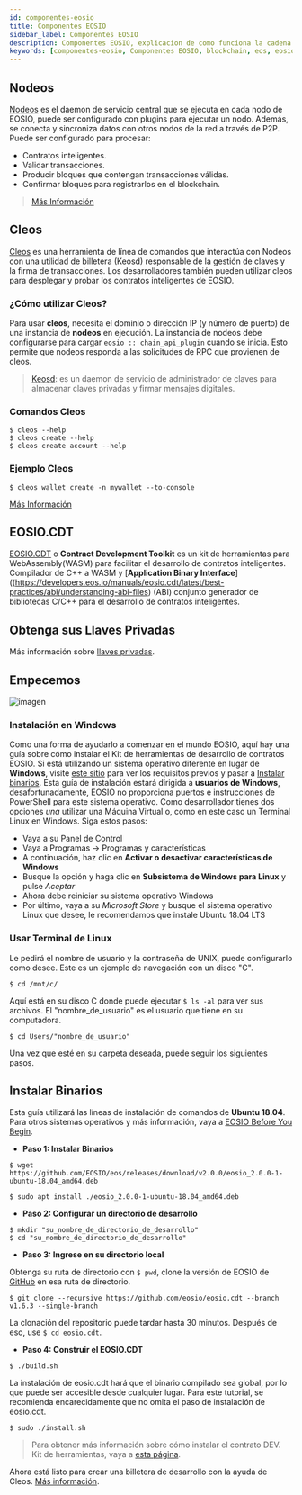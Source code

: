 ```yaml
---
id: componentes-eosio
title: Componentes EOSIO
sidebar_label: Componentes EOSIO
description: Componentes EOSIO, explicacion de como funciona la cadena de bloques de EOS con distintos componentes
keywords: [componentes-eosio, Componentes EOSIO, blockchain, eos, eosio, eosio.io, EOS, EOS Costa Rica]
---
```


## Nodeos

[Nodeos](https://developers.eos.io/manuals/eos/latest/nodeos/index) es el daemon de servicio central que se ejecuta en cada nodo de EOSIO, puede ser configurado con plugins para ejecutar un nodo. Además, se conecta y sincroniza datos con otros nodos de la red a través de P2P. Puede ser configurado para procesar:

* Contratos inteligentes.
* Validar transacciones.
* Producir bloques que contengan transacciones válidas.
* Confirmar bloques para registrarlos en el blockchain.

> [Más Información](https://guias.eoscostarica.io/docs/herramientas/opciones-configuracion-nodeos)

## Cleos

[Cleos](https://developers.eos.io/manuals/eos/latest/cleos/index) es una herramienta de línea de comandos que interactúa con Nodeos con una utilidad de billetera (Keosd) responsable de la gestión de claves y la firma de transacciones. Los desarrolladores también pueden utilizar cleos para desplegar y probar los contratos inteligentes de EOSIO.

### ¿Cómo utilizar Cleos?

Para usar **cleos**, necesita el dominio o dirección IP (y número de puerto) de una instancia de **nodeos** en ejecución. La instancia de nodeos debe configurarse para cargar `eosio :: chain_api_plugin` cuando se inicia. Esto permite que nodeos responda a las solicitudes de RPC que provienen de cleos.

> [Keosd](https://developers.eos.io/manuals/eos/latest/keosd/index): es un daemon de servicio de administrador de claves para almacenar claves privadas y firmar mensajes digitales.

### Comandos Cleos

```shell
$ cleos --help
$ cleos create --help
$ cleos create account --help
```

### Ejemplo Cleos

```shell
$ cleos wallet create -n mywallet --to-console
```

[Más Información](https://guias.eoscostarica.io/docs/herramientas/linea-de-comando)

## EOSIO.CDT

[EOSIO.CDT](https://developers.eos.io/manuals/eosio.cdt/latest/index) o **Contract Development Toolkit** es un
kit de herramientas para WebAssembly(WASM) para facilitar el desarrollo de contratos inteligentes. Compilador de C++ a WASM y [**Application Binary Interface**]((https://developers.eos.io/manuals/eosio.cdt/latest/best-practices/abi/understanding-abi-files) (ABI) conjunto generador de bibliotecas C/C++ para el desarrollo de contratos inteligentes.

## Obtenga sus Llaves Privadas

Más información sobre [llaves privadas](https://guias.eoscostarica.io/docs/aprender-eosio/llaves-privadas).

## Empecemos

![imagen](https://eosio.lacchain.net/img/diagramas/cleos.png)

### Instalación en Windows

Como una forma de ayudarlo a comenzar en el mundo EOSIO, aquí hay una guía sobre cómo instalar el Kit de herramientas de desarrollo de contratos EOSIO. Si está utilizando un sistema operativo diferente en lugar de **Windows**, visite [este sitio](https://developers.eos.io/welcome/latest/getting-started/development-environment/before-you-begin) 
para ver los requisitos previos y pasar a [Instalar binarios](#instalar-binarios).
Esta guía de instalación estará dirigida a **usuarios de Windows**, desafortunadamente, EOSIO no proporciona puertos e instrucciones de PowerShell para este sistema operativo. Como desarrollador tienes dos opciones *una* utilizar una Máquina Virtual o, como en este caso un Terminal Linux en Windows. Siga estos pasos:

- Vaya a su Panel de Control
- Vaya a Programas -> Programas y características
- A continuación, haz clic en **Activar o desactivar características de Windows**
- Busque la opción y haga clic en **Subsistema de Windows para Linux** y pulse *Aceptar*
- Ahora debe reiniciar su sistema operativo Windows
- Por último, vaya a su *Microsoft Store* y busque el sistema operativo Linux que desee, le recomendamos que instale Ubuntu 18.04 LTS

### Usar Terminal de Linux

Le pedirá el nombre de usuario y la contraseña de UNIX, puede configurarlo como desee.
Este es un ejemplo de navegación con un disco "C".

```shell
$ cd /mnt/c/
```

Aquí está en su disco C donde puede ejecutar `$ ls -al` para ver sus archivos. El "nombre_de_usuario" es el usuario que tiene en su computadora.

```shell
$ cd Users/"nombre_de_usuario"
```

Una vez que esté en su carpeta deseada, puede seguir los siguientes pasos.

## Instalar Binarios

Esta guía utilizará las líneas de instalación de comandos de **Ubuntu 18.04**. Para otros sistemas operativos y más información, vaya a [EOSIO Before You Begin](https://developers.eos.io/welcome/latest/getting-started/development-environment/before-you-begin).

* **Paso 1: Instalar Binarios**

```shell
$ wget https://github.com/EOSIO/eos/releases/download/v2.0.0/eosio_2.0.0-1-ubuntu-18.04_amd64.deb
```

```shell
$ sudo apt install ./eosio_2.0.0-1-ubuntu-18.04_amd64.deb
```

* **Paso 2: Configurar un directorio de desarrollo**

```shell
$ mkdir "su_nombre_de_directorio_de_desarrollo"
$ cd "su_nombre_de_directorio_de_desarrollo"
```

* **Paso 3: Ingrese en su directorio local**

Obtenga su ruta de directorio con `$ pwd`, clone la versión de EOSIO de [GitHub](https://github.com/EOSIO/eos/blob/master/README.md) en esa ruta de directorio.

```shell
$ git clone --recursive https://github.com/eosio/eosio.cdt --branch v1.6.3 --single-branch
```

La clonación del repositorio puede tardar hasta 30 minutos. Después de eso, use `$ cd eosio.cdt`.

* **Paso 4: Construir el EOSIO.CDT**

```shell
$ ./build.sh
```

La instalación de eosio.cdt hará que el binario compilado sea global, por lo que puede ser accesible desde cualquier lugar. Para este tutorial, se recomienda encarecidamente que no omita el paso de instalación de eosio.cdt.

```shell
$ sudo ./install.sh
```

>Para obtener más información sobre cómo instalar el contrato DEV. Kit de herramientas, vaya a [esta página](https://developers.eos.io/welcome/latest/getting-started/development-environment/install-the-CDT).

Ahora está listo para crear una billetera de desarrollo con la ayuda de Cleos. [Más información](https://developers.eos.io/welcome/latest/getting-started/development-environment/create-development-wallet).
